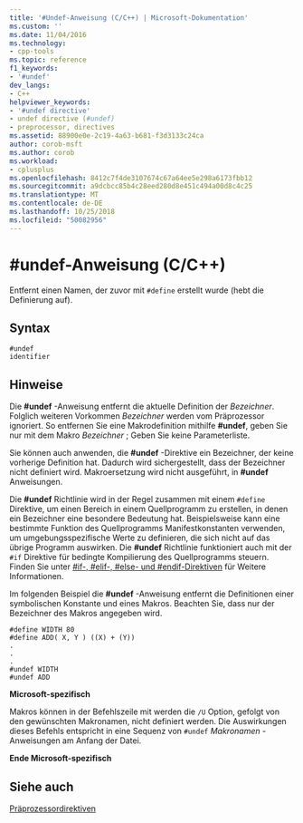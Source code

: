 ```yaml
---
title: '#Undef-Anweisung (C/C++) | Microsoft-Dokumentation'
ms.custom: ''
ms.date: 11/04/2016
ms.technology:
- cpp-tools
ms.topic: reference
f1_keywords:
- '#undef'
dev_langs:
- C++
helpviewer_keywords:
- '#undef directive'
- undef directive (#undef)
- preprocessor, directives
ms.assetid: 88900e0e-2c19-4a63-b681-f3d3133c24ca
author: corob-msft
ms.author: corob
ms.workload:
- cplusplus
ms.openlocfilehash: 8412c7f4de3107674c67a64ee5e298a6173fbb12
ms.sourcegitcommit: a9dcbcc85b4c28eed280d8e451c494a00d8c4c25
ms.translationtype: MT
ms.contentlocale: de-DE
ms.lasthandoff: 10/25/2018
ms.locfileid: "50082956"
---
```

# <a name="undef-directive-cc"></a>#undef-Anweisung (C/C++)
Entfernt einen Namen, der zuvor mit `#define` erstellt wurde (hebt die Definierung auf).

## <a name="syntax"></a>Syntax

```
#undef
identifier
```

## <a name="remarks"></a>Hinweise

Die **#undef** -Anweisung entfernt die aktuelle Definition der *Bezeichner*. Folglich weiteren Vorkommen *Bezeichner* werden vom Präprozessor ignoriert. So entfernen Sie eine Makrodefinition mithilfe **#undef**, geben Sie nur mit dem Makro *Bezeichner* ; Geben Sie keine Parameterliste.

Sie können auch anwenden, die **#undef** -Direktive ein Bezeichner, der keine vorherige Definition hat. Dadurch wird sichergestellt, dass der Bezeichner nicht definiert wird. Makroersetzung wird nicht ausgeführt, in **#undef** Anweisungen.

Die **#undef** Richtlinie wird in der Regel zusammen mit einem `#define` Direktive, um einen Bereich in einem Quellprogramm zu erstellen, in denen ein Bezeichner eine besondere Bedeutung hat. Beispielsweise kann eine bestimmte Funktion des Quellprogramms Manifestkonstanten verwenden, um umgebungsspezifische Werte zu definieren, die sich nicht auf das übrige Programm auswirken. Die **#undef** Richtlinie funktioniert auch mit der `#if` Direktive für bedingte Kompilierung des Quellprogramms steuern. Finden Sie unter [#if-, #elif-, #else- und #endif-Direktiven](../preprocessor/hash-if-hash-elif-hash-else-and-hash-endif-directives-c-cpp.md) für Weitere Informationen.

Im folgenden Beispiel die **#undef** -Anweisung entfernt die Definitionen einer symbolischen Konstante und eines Makros. Beachten Sie, dass nur der Bezeichner des Makros angegeben wird.

```
#define WIDTH 80
#define ADD( X, Y ) ((X) + (Y))
.
.
.
#undef WIDTH
#undef ADD
```

**Microsoft-spezifisch**

Makros können in der Befehlszeile mit werden die `/U` Option, gefolgt von den gewünschten Makronamen, nicht definiert werden. Die Auswirkungen dieses Befehls entspricht in eine Sequenz von `#undef` *Makronamen* -Anweisungen am Anfang der Datei.

**Ende Microsoft-spezifisch**

## <a name="see-also"></a>Siehe auch

[Präprozessordirektiven](../preprocessor/preprocessor-directives.md)